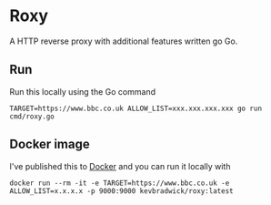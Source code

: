 # Roxy

A HTTP reverse proxy with additional features written go Go.

## Run

Run this locally using the Go command

    TARGET=https://www.bbc.co.uk ALLOW_LIST=xxx.xxx.xxx.xxx go run cmd/roxy.go

## Docker image

I've published this to [Docker](https://hub.docker.com/r/kevbradwick/roxy) and you can run it locally with

    docker run --rm -it -e TARGET=https://www.bbc.co.uk -e ALLOW_LIST=x.x.x.x -p 9000:9000 kevbradwick/roxy:latest
